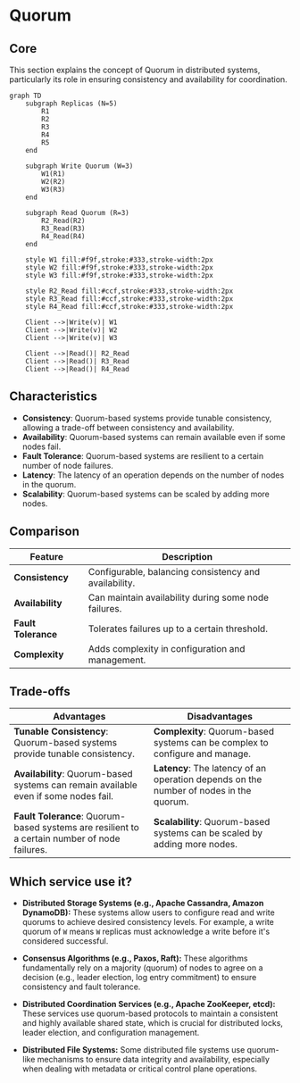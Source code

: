 # Quorum

## Core

This section explains the concept of Quorum in distributed systems, particularly its role in ensuring consistency and availability for coordination.

```mermaid
graph TD
    subgraph Replicas (N=5)
        R1
        R2
        R3
        R4
        R5
    end

    subgraph Write Quorum (W=3)
        W1(R1)
        W2(R2)
        W3(R3)
    end

    subgraph Read Quorum (R=3)
        R2_Read(R2)
        R3_Read(R3)
        R4_Read(R4)
    end

    style W1 fill:#f9f,stroke:#333,stroke-width:2px
    style W2 fill:#f9f,stroke:#333,stroke-width:2px
    style W3 fill:#f9f,stroke:#333,stroke-width:2px

    style R2_Read fill:#ccf,stroke:#333,stroke-width:2px
    style R3_Read fill:#ccf,stroke:#333,stroke-width:2px
    style R4_Read fill:#ccf,stroke:#333,stroke-width:2px

    Client -->|Write(v)| W1
    Client -->|Write(v)| W2
    Client -->|Write(v)| W3

    Client -->|Read()| R2_Read
    Client -->|Read()| R3_Read
    Client -->|Read()| R4_Read
```

## Characteristics

- **Consistency**: Quorum-based systems provide tunable consistency, allowing a trade-off between consistency and availability.
- **Availability**: Quorum-based systems can remain available even if some nodes fail.
- **Fault Tolerance**: Quorum-based systems are resilient to a certain number of node failures.
- **Latency**: The latency of an operation depends on the number of nodes in the quorum.
- **Scalability**: Quorum-based systems can be scaled by adding more nodes.

## Comparison

| Feature | Description |
|---|---|
| **Consistency** | Configurable, balancing consistency and availability. |
| **Availability** | Can maintain availability during some node failures. |
| **Fault Tolerance** | Tolerates failures up to a certain threshold. |
| **Complexity** | Adds complexity in configuration and management. |

## Trade-offs

| Advantages | Disadvantages |
|---|---|
| **Tunable Consistency**: Quorum-based systems provide tunable consistency. | **Complexity**: Quorum-based systems can be complex to configure and manage. |
| **Availability**: Quorum-based systems can remain available even if some nodes fail. | **Latency**: The latency of an operation depends on the number of nodes in the quorum. |
| **Fault Tolerance**: Quorum-based systems are resilient to a certain number of node failures. | **Scalability**: Quorum-based systems can be scaled by adding more nodes. |

## Which service use it?



-   **Distributed Storage Systems (e.g., Apache Cassandra, Amazon DynamoDB):** These systems allow users to configure read and write quorums to achieve desired consistency levels. For example, a write quorum of `W` means `W` replicas must acknowledge a write before it's considered successful.

-   **Consensus Algorithms (e.g., Paxos, Raft):** These algorithms fundamentally rely on a majority (quorum) of nodes to agree on a decision (e.g., leader election, log entry commitment) to ensure consistency and fault tolerance.

-   **Distributed Coordination Services (e.g., Apache ZooKeeper, etcd):** These services use quorum-based protocols to maintain a consistent and highly available shared state, which is crucial for distributed locks, leader election, and configuration management.

-   **Distributed File Systems:** Some distributed file systems use quorum-like mechanisms to ensure data integrity and availability, especially when dealing with metadata or critical control plane operations.

